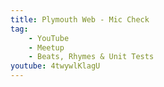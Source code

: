```yaml
---
title: Plymouth Web - Mic Check
tag:
    - YouTube
    - Meetup
    - Beats, Rhymes & Unit Tests
youtube: 4twywlKlagU
---
```

